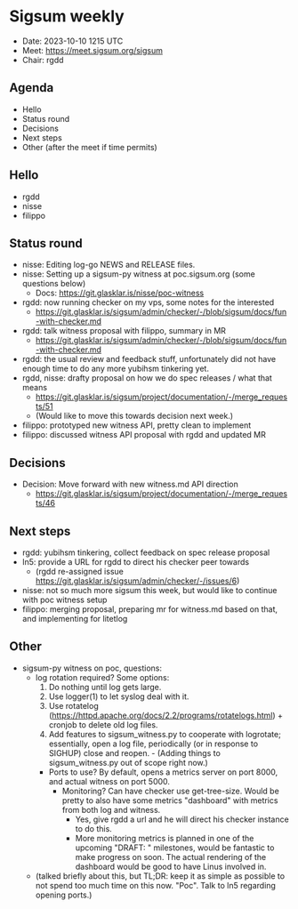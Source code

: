 # Sigsum weekly

- Date: 2023-10-10 1215 UTC
- Meet: https://meet.sigsum.org/sigsum
- Chair: rgdd

## Agenda

- Hello
- Status round
- Decisions
- Next steps
- Other (after the meet if time permits)

## Hello

- rgdd
- nisse
- filippo

## Status round

- nisse: Editing log-go NEWS and RELEASE files.
- nisse: Setting up a sigsum-py witness at poc.sigsum.org (some questions below)
  - Docs: https://git.glasklar.is/nisse/poc-witness
- rgdd: now running checker on my vps, some notes for the interested
  - https://git.glasklar.is/sigsum/admin/checker/-/blob/sigsum/docs/fun-with-checker.md
- rgdd: talk witness proposal with filippo, summary in MR
  - https://git.glasklar.is/sigsum/admin/checker/-/blob/sigsum/docs/fun-with-checker.md
- rgdd: the usual review and feedback stuff, unfortunately did not have enough
  time to do any more yubihsm tinkering yet.
- rgdd, nisse: drafty proposal on how we do spec releases / what that means
  - https://git.glasklar.is/sigsum/project/documentation/-/merge_requests/51
  - (Would like to move this towards decision next week.)
- filippo: prototyped new witness API, pretty clean to implement
- filippo: discussed witness API proposal with rgdd and updated MR

## Decisions

- Decision: Move forward with new witness.md API direction
  - https://git.glasklar.is/sigsum/project/documentation/-/merge_requests/46

## Next steps

- rgdd: yubihsm tinkering, collect feedback on spec release proposal
- ln5: provide a URL for rgdd to direct his checker peer towards
  - (rgdd re-assigned issue
    https://git.glasklar.is/sigsum/admin/checker/-/issues/6)
- nisse: not so much more sigsum this week, but would like to continue with poc
  witness setup
- filippo: merging proposal, preparing mr for witness.md based on that, and
  implementing for litetlog 

## Other

- sigsum-py witness on poc, questions:
  - log rotation required? Some options:
    1. Do nothing until log gets large.
    2. Use logger(1) to let syslog deal with it.
    3. Use rotatelog
       (https://httpd.apache.org/docs/2.2/programs/rotatelogs.html) + cronjob to
       delete old log files.
    4. Add features to sigsum_witness.py to cooperate with logrotate;
       essentially, open a log file, periodically (or in response to SIGHUP)
       close and reopen. - (Adding things to sigsum_witness.py out of scope
       right now.)
    - Ports to use? By default, opens a metrics server on port 8000, and actual
      witness on port 5000.
      - Monitoring? Can have checker use get-tree-size. Would be pretty to also
        have some metrics "dashboard" with metrics from both log and witness.
        - Yes, give rgdd a url and he will direct his checker instance to do
          this.
        - More monitoring metrics is planned in one of the upcoming "DRAFT: "
          milestones, would be fantastic to make progress on soon. The actual
          rendering of the dashboard would be good to have Linus involved in.
  - (talked briefly about this, but TL;DR: keep it as simple as possible to not
    spend too much time on this now. "Poc". Talk to ln5 regarding opening
    ports.)
